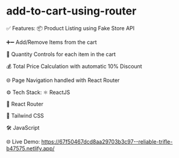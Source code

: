 # add-to-cart-using-router
✅ Features:
📦 Product Listing using Fake Store API

➕➖ Add/Remove Items from the cart

🔢 Quantity Controls for each item in the cart

💰 Total Price Calculation with automatic 10% Discount

🌐 Page Navigation handled with React Router

⚙️ Tech Stack:
⚛️ ReactJS

📍 React Router

🎨 Tailwind CSS

🛠️ JavaScript

🌐 Live Demo:
https://67f50467dcd8aa29703b3c97--reliable-trifle-b47575.netlify.app/
